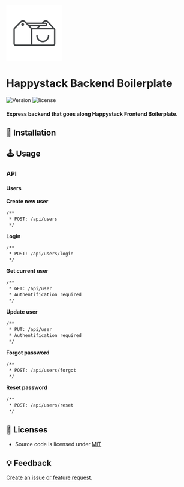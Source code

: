 <img src=".github/happystack.png" alt="Happystack" width="150" height="150" />

# Happystack Backend Boilerplate
![Version](https://img.shields.io/badge/Version-0.3.0-green.svg?style=flat)
![license](https://img.shields.io/github/license/mashape/apistatus.svg)


#### Express backend that goes along Happystack Frontend Boilerplate.


## 🔧 Installation

## 🕹 Usage

### API
#### Users
**Create new user**
```
/**
 * POST: /api/users
 */
```

**Login**
```
/**
 * POST: /api/users/login
 */
```

**Get current user**
```
/**
 * GET: /api/user
 * Authentification required
 */
 ```

 **Update user**
 ```
 /**
  * PUT: /api/user
  * Authentification required
  */
```

**Forgot password**
```
/**
 * POST: /api/users/forgot
 */
```

**Reset password**
```
/**
 * POST: /api/users/reset
 */
```


## 📄 Licenses
* Source code is licensed under [MIT](https://opensource.org/licenses/MIT)


## 💡 Feedback
[Create an issue or feature request](https://github.com/happystacklabs/backend-boilerplate/issues/new).
